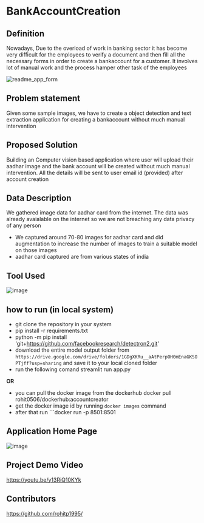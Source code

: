 # BankAccountCreation

## Definition
Nowadays, Due to the overload of work in banking sector it has become very difficult for the employees to verify a document and then fill all the necessary forms in order to create a bankaccount for a customer. It involves lot of manual work and the process hamper other task of the employees 

![readme_app_form](https://user-images.githubusercontent.com/29440153/174050842-cbf063e4-a96a-459b-90c8-315a5f925bff.jpg)

## Problem statement

Given some sample images, we have to create a object detection and text extraction application for creating a bankaccount without much manual intervention

## Proposed Solution

Building an Computer vision based application where user will upload their aadhar image and the bank account will be created without much manual intervention. All the details will be sent to user email id (provided) after account creation

## Data Description

We gathered image data for aadhar card from the internet. The data was already avaialable on the internet so we are not breaching any data privacy of any person
* We captured around 70-80 images for aadhar card and did augmentation to increase the number of images to train a suitable model on those images 
* aadhar card captured are from various states of india 

## Tool Used 
![image](https://user-images.githubusercontent.com/29440153/174068499-c34a7f48-4016-401a-9d18-27ef1caf2711.png)

## how to run (in local system)

* git clone the repository in your system
* pip install -r requirements.txt
* python -m pip install 'git+https://github.com/facebookresearch/detectron2.git'
* download the entire model output folder from ```https://drive.google.com/drive/folders/1GDgXKRu__aAtPerpOH0mEnaGKSOPTjff?usp=sharing``` and save it to your local cloned folder
* run the following comand streamlit run app.py

**OR**

* you can pull the docker image from the dockerhub docker pull rohit0506/dockerhub:accountcreator
* get the docker image id by running ```docker images``` command
* after that run ```docker run -p 8501:8501 <image id>

## Application Home Page

![image](https://user-images.githubusercontent.com/29440153/174070120-dc00e502-96d6-417d-b533-75656e2f104f.png)

## Project Demo Video
https://youtu.be/y13RiQ10KYk

## Contributors
https://github.com/rohitp1995/
